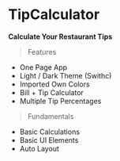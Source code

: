 # TipCalculator

**Calculate Your Restaurant Tips** 

 > Features
 - One Page App
 - Light / Dark Theme (Swithc)
 - Imported Own Colors
 - Bill + Tip Calculator
 - Multiple Tip Percentages


 > Fundamentals
 - Basic Calculations
 - Basic UI Elements
 - Auto Layout
